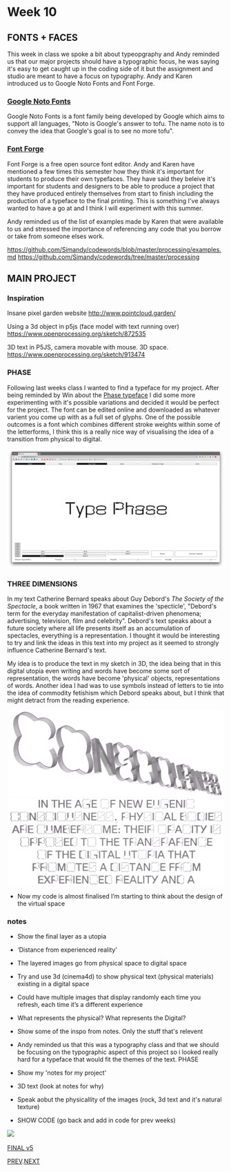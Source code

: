# Week 10

## FONTS + FACES
This week in class we spoke a bit about typeopgraphy and Andy reminded us that our major projects should have a typographic focus, he was saying it's easy to get caught up in the coding side of it but the assignment and studio are meant to have a focus on typography. Andy and Karen introduced us to Google Noto Fonts and Font Forge.

### [Google Noto Fonts](https://www.google.com/get/noto/)
Google Noto Fonts is a font family being developed by Google which aims to support all languages, "Noto is Google's answer to tofu. The name noto is to convey the idea that Google's goal is to see no more tofu".

### [Font Forge](https://fontforge.org/en-US/)
Font Forge is a free open source font editor. Andy and Karen have mentioned a few times this semester how they think it's important for students to produce their own typefaces. They have said they beleive it's important for students and designers to be able to produce a project that they have produced entirely themselves from start to finish including the production of a typeface to the final printing. This is something I've always wanted to have a go at and I think I will experiment with this summer.

Andy reminded us of the list of examples made by Karen that were available to us and stressed the importance of referencing any code that you borrow or take from someone elses work.

https://github.com/Simandy/codewords/blob/master/processing/examples.md
https://github.com/Simandy/codewords/tree/master/processing

## MAIN PROJECT

### Inspiration

Insane pixel garden website
http://www.pointcloud.garden/

Using a 3d object in p5js (face model with text running over)
https://www.openprocessing.org/sketch/872535

3D text in P5JS, camera movable with mouse. 3D space.
https://www.openprocessing.org/sketch/913474

### PHASE

Following last weeks class I wanted to find a typeface for my project. After being reminded by Win about the [Phase typeface](https://www.eliashanzer.com/phase/) I did some more experimenting with it's possible variations and decided it would be perfect for the project. The font can be edited online and downloaded as whatever varient you come up with as a full set of glyphs. One of the possible outcomes is a font which combines different stroke weights within some of the letterforms, I think this is a really nice way of visualising the idea of a transition from physical to digital.

![](PHASE.gif)


### THREE DIMENSIONS
In my text Catherine Bernard speaks about Guy Debord's *The Society of the Spectacle*, a book written in 1967 that examines the 'specticle', "Debord's term for the everyday manifestation of capitalist-driven phenomena; advertising, television, film and celebrity". Debord's text speaks about a future society where all life presents itself as an accumulation of spectacles, everything is a representation. I thought it would be interesting to try and link the ideas in this text into my project as it seemed to strongly influence Catherine Bernard's text.

My idea is to produce the text in my sketch in 3D, the idea being that in this digital utopia even writing and words have become some sort of representation, the words have become 'physical' objects, representations of words. Another idea I had was to use symbols instead of letters to tie into the idea of commodity fetishism which Debord speaks about, but I think that might detract from the reading experience.

![](3D_text_close.png)
![](3D_text4.png)

- Now my code is almost finalised I’m starting to think about the design of the virtual space

### notes

- Show the final layer as a utopia
- ‘Distance from experienced reality’
- The layered images go from physical space to digital space
- Try and use 3d (cinema4d) to show physical text (physical materials) existing in a digital space
- Could have multiple images that display randomly each time you refresh, each time it’s a different experience
- What represents the physical? What represents the Digital?

- Show some of the inspo from notes. Only the stuff that's relevent    
- Andy reminded us that this was a typography class and that we should be focusing on the typographic aspect of this project so i looked really hard for a typeface that would fit the themes of the text. PHASE
- Show my 'notes for my project'   
- 3D text (look at notes for why)
- Speak aobut the physicallity of the images (rock, 3d text and it's natural texture)
- SHOW CODE (go back and add in code for prev weeks)

![](FINAL_V5.gif)

[FINAL v5](https://hamishpayne.github.io/CODE-WORDS/Classroom/Week-10/FINAL_v5)  

[PREV](https://github.com/HamishPayne/CODE-WORDS/edit/master/Classroom/Week-09).[NEXT](https://github.com/HamishPayne/CODE-WORDS/edit/master/Classroom/Week-11)
